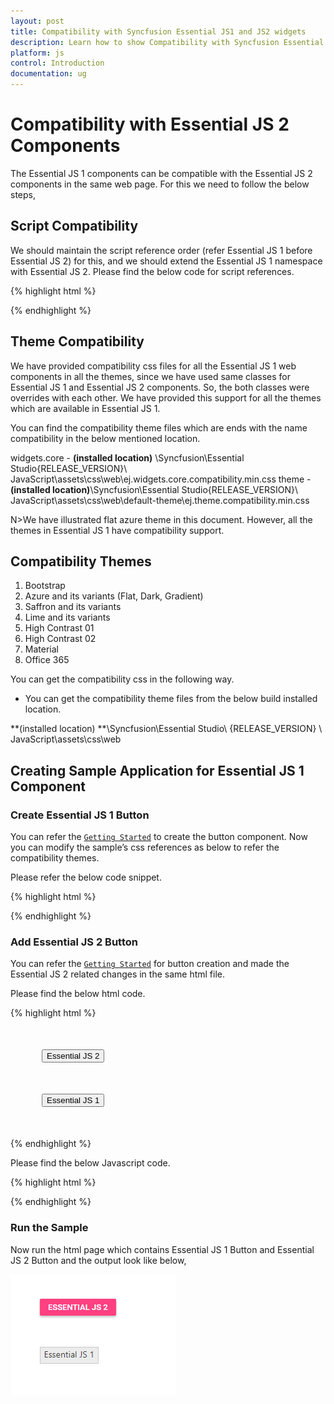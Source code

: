 ```yaml
---
layout: post
title: Compatibility with Syncfusion Essential JS1 and JS2 widgets
description: Learn how to show Compatibility with Syncfusion Essential JS1 and JS2 widgets with Javascript platform.
platform: js
control: Introduction
documentation: ug
---
```


# Compatibility with Essential JS 2 Components

The Essential JS 1 components can be compatible with the Essential JS 2 components in the same web page. For this we need to follow the below steps,


## Script Compatibility

We should maintain the script reference order (refer Essential JS 1 before Essential JS 2) for this, and we should extend the Essential JS 1 namespace with Essential JS 2.
Please find the below code for script references.

{% highlight html %}

<!-- Essential JS 1 script -->
<script src="http://cdn.syncfusion.com/16.1.0.24/js/web/ej.web.all.min.js"></script>
<!-- Essential JS 2 script -->
<script src="http://cdn.syncfusion.com/ej2/dist/ej2.min.js" type="text/javascript"></script>
<script>
    //Extend ej namespace with Syncfusion
      $.extend(ej, Syncfusion)
</script>

{% endhighlight %}


## Theme Compatibility

We have provided compatibility css files for all the Essential JS 1 web components in all the themes, since we have used same classes for Essential JS 1 and Essential JS 2 components. So, the both classes were overrides with each other. We have provided this support for all the themes which are available in Essential JS 1. 

You can find the compatibility theme files which are ends with the name compatibility in the below mentioned location.

widgets.core - **(installed location)** \Syncfusion\Essential Studio\{RELEASE_VERSION}\ JavaScript\assets\css\web\ej.widgets.core.compatibility.min.css
theme - **(installed location)**\Syncfusion\Essential Studio\{RELEASE_VERSION}\ JavaScript\assets\css\web\default-theme\ej.theme.compatibility.min.css

N>We have illustrated flat azure theme in this document. However, all the themes in Essential JS 1 have compatibility support.


## Compatibility Themes

1.	Bootstrap
2.	Azure and its variants (Flat, Dark, Gradient)
3.	Saffron and its variants
4.	Lime and its variants
5.	High Contrast 01
6.	High Contrast 02
7.	Material
8.	Office 365

You can get the compatibility css in the following way.

*	You can get the compatibility theme files from the below build installed location.

**(installed location) **\Syncfusion\Essential Studio\ {RELEASE_VERSION} \ JavaScript\assets\css\web


## Creating Sample Application for Essential JS 1 Component


### Create Essential JS 1 Button

You can refer the [`Getting Started`](https://help.syncfusion.com/js/button/getting-started#create-button-widget) to create the button component. Now you can modify the sample’s css references as below to refer the compatibility themes.

Please refer the below code snippet.

{% highlight html %}

<!-- Style sheet for default theme (flat Azure) -->
<link href="http://cdn.syncfusion.com/16.1.0.24/js/web/flat-azure/ej.web.all.compatibility.min.css" rel="stylesheet" />

{% endhighlight %}


### Add Essential JS 2 Button

You can refer the [`Getting Started`](https://npmci.syncfusion.com/production/documentation/getting-started/JavaScript-ES5.html?lang=es5) for button creation and made the Essential JS 2 related changes in the same html file.

Please find the below html code.

{% highlight html %}

<!DOCTYPE html>
<html xmlns="http://www.w3.org/1999/xhtml">

<head>
    <title>Essential JS 2 - Essential JS 1</title>
    <!-- Essential JS 1 default theme -->
    <link href=" http://cdn.syncfusion.com/16.1.0.24/js/web/flat-azure/ej.web.all.compatibility.min.css " rel="stylesheet" type="text/css" />
    <!-- Essential JS 2 material theme -->
    <link href="https://cdn.syncfusion.com/ej2/styles/compatibility/material.css" rel="stylesheet" type="text/css" />
    <!-- Essential JS 1 scripts -->
    <script src="https://cdn.syncfusion.com/js/assets/external/jquery-1.10.2.min.js" type="text/javascript"></script>
    <script src="https://cdn.syncfusion.com/js/assets/external/jquery.easing.1.3.min.js" type="text/javascript"></script>
    <script src=" https://cdn.syncfusion.com/16.1.0.24/js/web/ej.web.all.min.js" type="text/javascript"></script>
    <!-- Essential JS 2 script -->
    <script src=" https://cdn.syncfusion.com/ej2/dist/ej2.min.js" type="text/javascript"></script>
</head>

<body>
    <div style="margin: 50px;">
        <!-- Add HTML Button element for Essential JS 2 -->
        <button id="btn2">Essential JS 2</button>
    </div>
	<div style="margin: 50px;">
        <!-- Add HTML Button element for Essential JS 1 -->
        <button id="btn1">Essential JS 1</button>
    </div>
</body>

</html>

{% endhighlight %}

Please find the below Javascript code.

{% highlight html %}

<script>
   // Extend ej namespace with Syncfusion
   $.extend(ej, Syncfusion);
   // Initialize Essential JS 1 JavaScript Button component
   $("#btn1").ejButton();
   // Initialize Essential JS 2 JavaScript Button component
   var button = new ej.buttons.Button({});
   button.appendTo('#btn2');
</script>

{% endhighlight %}


### Run the Sample

Now run the html page which contains Essential JS 1 Button and Essential JS 2 Button and the output look like below,

![Compatibility](compatibility_images/compatibility.png)